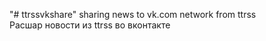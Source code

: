 "# ttrssvkshare" 
sharing news to vk.com network from ttrss</br>  
Расшар новости из ttrss во вконтакте
